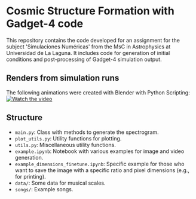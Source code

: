 # Cosmic Structure Formation with Gadget-4 code

This repository contains the code developed for an assignment for the subject 'Simulaciones Numéricas' from the MsC in Astrophysics at Universidad de La Laguna. It includes code for generation of initial conditions and post-processing of Gadget-4 simulation output.

## Renders from simulation runs

The following animations were created with Blender with Python Scripting:
[![Watch the video](http://img.youtube.com/vi/-zpFEkMD9Mg/0.jpg)](https://www.youtube.com/watch?v=-zpFEkMD9Mg "Click to Watch!")


## Structure

- `main.py`: Class with methods to generate the spectrogram.
- `plot_utils.py`: Utility functions for plotting.
- `utils.py`: Miscellaneous utility functions.
- `example.ipynb`: Notebook with various examples for image and video generation. 
- `example_dimensions_finetune.ipynb`: Specific example for those who want to save the image with a specific ratio and pixel dimensions (e.g., for printing).
- `data/`: Some data for musical scales.
- `songs/`: Example songs.
